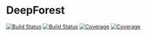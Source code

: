 # DeepForest

[![Build Status](https://github.com/shalinkpatel/actions.jl/workflows/CI/badge.svg)](https://github.com/shalinkpatel/actions.jl/actions)
[![Build Status](https://ci.appveyor.com/api/projects/status/github/shalinkpatel/DeepForest.jl?svg=true)](https://ci.appveyor.com/project/shalinkpatel/DeepForest-jl)
[![Coverage](https://codecov.io/gh/shalinkpatel/DeepForest.jl/branch/master/graph/badge.svg)](https://codecov.io/gh/shalinkpatel/DeepForest.jl)
[![Coverage](https://coveralls.io/repos/github/shalinkpatel/DeepForest.jl/badge.svg?branch=master)](https://coveralls.io/github/shalinkpatel/DeepForest.jl?branch=master)
